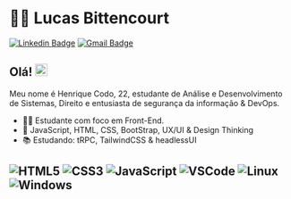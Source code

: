 # :man_technologist: Lucas Bittencourt

[![Linkedin Badge](https://img.shields.io/badge/-LinkedIn-blue?style=for-the-badge&logo=Linkedin&logoColor=white&link=https://www.linkedin.com/in/henriquecodo/)](https://www.linkedin.com/in/henriquecodo/)
[![Gmail Badge](https://img.shields.io/badge/-Gmail-c14438?style=for-the-badge&logo=Gmail&logoColor=white&link=mailto:hqcodo@gmail.com)](mailto:hqcodo@gmail.com)

## Olá! <img src="https://github.com/lucasgdb/lucasgdb/blob/master/assets/hi.gif" width="22">

Meu nome é Henrique Codo, 22, estudante de Análise e Desenvolvimento de Sistemas, Direito e entusiasta de segurança da informação & DevOps.

- :office_worker: Estudante com foco em Front-End.
- :blue_heart: JavaScript, HTML, CSS, BootStrap, UX/UI & Design Thinking
- :books: Estudando: tRPC, TailwindCSS & headlessUI

 ![HTML5](https://img.shields.io/badge/-HTML5-E34F26?style=flat-square&logo=html5&logoColor=white)
 ![CSS3](https://img.shields.io/badge/-CSS3-549FDE?style=flat-square&logo=css3&logoColor=white)
 ![JavaScript](https://img.shields.io/badge/-JavaScript-F7B93E?style=flat-square&logo=javascript&logoColor=fff)
 ![VSCode](https://img.shields.io/badge/-VSCode-0085D1?style=flat-square&logo=visual-studio-code&logoColor=white)
 ![Linux](https://img.shields.io/badge/-Linux-16C60C?style=flat-square&logo=linux&logoColor=white)
![Windows](https://img.shields.io/badge/-Windows-00ADEF?style=flat-square&logo=windows&logoColor=white)
---
